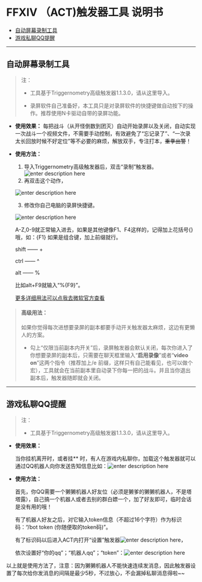 # FFXIV （ACT)触发器工具  说明书

 - [自动屏幕录制工具](#自动屏幕录制工具)
 - [游戏私聊QQ提醒](#游戏私聊QQ提醒)




----------


## 自动屏幕录制工具

> 注：
> 
>  - 工具基于Triggernometry高级触发器1.1.3.0，请从这里导入。
> 
>        
>  - 录屏软件自己准备好，本工具只是对录屏软件的快捷键做自动按下的操作。推荐使用N卡驱动自带的录屏功能。

  
  

 - **使用效果：**
每把战斗（从开怪倒数到团灭）自动开始录屏以及关闭，自动实现一次战斗一个视频文件，不需要手动控制，有效避免了“忘记录了”、“一次录太长回放时候不好定位”等不必要的麻烦，解放双手，专注打本，~~重拳出警~~！


 

 - **使用方法：**

 

     1. 导入Triggernometry高级触发器后，双击“录制”触发器。
![enter description here](https://i.loli.net/2020/01/24/vZejd17X8PEnAS9.png)
     2. 再双击这个动作，
 
   ![enter description here](https://i.loli.net/2020/01/24/B5OdxwgqlFAr6yY.png)
 
   3. 修改你自己电脑的录屏快捷键。

   ![enter description here](https://i.loli.net/2020/01/24/1aEUj5oZngyVxQu.png)

   A-Z,0-9就正常输入进去，如果是其他键像F1、F4这样的，记得加上花括号{}哦，如：{F1}
    如果是组合键，加上前缀就行。
    
   shift —— + 
    
   ctrl      —— ^ 
    
   alt       —— %
    
   比如alt+F9就输入“%{F9}”。
   
   [更多详细用法可以点我去微软官方查看](https://docs.microsoft.com/en-us/dotnet/api/system.windows.forms.sendkeys.send?redirectedfrom=MSDN&view=netframework-4.8#System_Windows_Forms_SendKeys_Send_System_String_)

> #### **高级用法：**
>
>    如果你觉得每次进想要录屏的副本都要手动开关触发器太麻烦，这边有更懒人的方案。
> - 勾上“仅限当前副本内开关”后，录屏触发器会默认关闭，每次你进入了你想要录屏的副本后，只需要在聊天框里输入“**启用录像**”或者“**video on**”这两个指令（推荐加上/e 前缀，这样只有自己能看见，也可以做个宏），工具就会在当前副本里自动录下你每一把的战斗。并且当你退出副本后，触发器随即就会关闭。


----------
## 游戏私聊QQ提醒

> 注：
> 
>  - 工具基于Triggernometry高级触发器1.1.3.0，请从这里导入。

 - **使用效果：**

    当你挂机离开时，或者挂** 时，有人在游戏内私聊你，加载这个触发器就可以通过QQ机器人向你发送告知信息比如：![enter description here](https://i.loli.net/2020/02/17/xNfvyZ3eRgLzHAK.png)


 
 
 - **使用方法：**
   
   首先，你QQ需要一个獭獭机器人好友位（必须是獭爹的獭獭机器人，不是塔塔露），自己搞一个机器人或者去别的群白嫖一个，加了好友即可，临时会话是没有用的哦！
   
   有了机器人好友之后，对它输入token信息（不超过16个字符）作为标识码：“/bot token (你随便取的token码)”。

   有了标识码以后进入ACT内打开“设置”触发器![enter description here](https://i.loli.net/2020/02/17/qGWAacFB1hHJvSD.png)，

   依次设置好“你的qq”；“机器人qq”；“token”：![enter description here](https://i.loli.net/2020/02/17/DEFLC74UuKHoifS.png)


以上就是使用方法了，注意：因为獭獭机器人不能快速连续发消息，因此触发器设置了每次给你发消息的间隔是最少5秒，不过放心，不会漏掉私聊消息得啦~~
